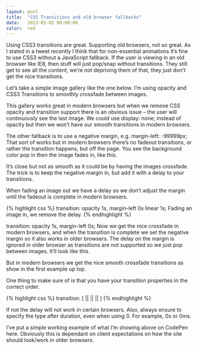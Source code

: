 ```yaml
---
layout: post
title:  "CSS Transitions and old browser fallbacks"
date:   2013-05-02 00:00:00
color:  red
---
```


Using CSS3 transitions are great. Supporting old browsers, not so great. As I stated in a tweet recently I think that for non-essential animations it’s fine to use CSS3 without a JavaScript fallback. If the user is viewing in an old browser like IE8, then stuff will just pop/snap without transitions. They still get to see all the content, we’re not depriving them of that, they just don’t get the nice transitions.

Let’s take a simple image gallery like the one below. I’m using opacity and CSS3 Transitions to smoothly crossfade between images.

This gallery works great in modern browsers but when we remove CSS opacity and transition support there is an obvious issue – the user will continuously see the last image. We could use display: none; instead of opacity but then we won’t have our smooth transitions in modern browsers.

The other fallback is to use a negative margin, e.g. margin-left: -99999px; That sort of works but in modern browsers there’s no fadeout transitions, or rather the transition happens, but off the page. You see the background color pop in then the image fades in, like this.

It’s close but not as smooth as it could be by having the images crossfade. The trick is to keep the negative margin in, but add it with a delay to your transitions.

When fading an image out we have a delay so we don’t adjust the margin until the fadeout is complete in modern browsers.

{% highlight css %}
transition: opacity 1s, margin-left 0s linear 1s;
Fading an image in, we remove the delay.
{% endhighlight %}

transition: opacity 1s, margin-left 0s;
Now we get the nice crossfade in modern browsers, and when the transition is complete we set the negative margin so it also works in older browsers. The delay on the margin is ignored in older browser as transitions are not supported so we just pop between images. It’ll look like this.

But in modern browsers we get the nice smooth crossfade transitions as show in the first example up top.

One thing to make sure of is that you have your transition properties in the correct order.

{% highlight css %}
transition: [ <transition-property> ||
<transition-duration> ||
<transition-timing-function> ||
<transition-delay> ]
{% endhighlight %}

If not the delay will not work in certain browsers. Also, always ensure to specify the type after duration, even when using 0. For example, 0s or 0ms.

I’ve put a simple working example of what I’m showing above on CodePen here. Obviously this is dependant on client expectations on how the site should look/work in older browsers.

